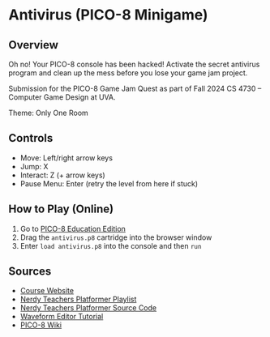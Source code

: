 # Antivirus (PICO-8 Minigame)

## Overview

Oh no! Your PICO-8 console has been hacked!
Activate the secret antivirus program and clean up the mess before you lose your game jam project.

Submission for the PICO-8 Game Jam Quest as part of Fall 2024 CS 4730 – Computer Game Design at UVA.

Theme: Only One Room

## Controls

- Move: Left/right arrow keys
- Jump: X
- Interact: Z (+ arrow keys)
- Pause Menu: Enter (retry the level from here if stuck)

## How to Play (Online)

1. Go to [PICO-8 Education Edition](https://www.pico-8-edu.com/)
2. Drag the `antivirus.p8` cartridge into the browser window
3. Enter `load antivirus.p8` into the console and then `run`

## Sources

- [Course Website](https://f24.cs4730.org/schedule.html)
- [Nerdy Teachers Platformer Playlist](https://youtube.com/playlist?list=PLyhkEEoUjSQtUiSOu-N4BIrHBFtLNjkyE)
- [Nerdy Teachers Platformer Source Code](https://nerdyteachers.com/Explain/Platformer/)
- [Waveform Editor Tutorial](https://youtube.com/watch?v=Wj1LJQutMCY)
- [PICO-8 Wiki](http://pico8wiki.com/index.php?title=Pico-8_Wikia)